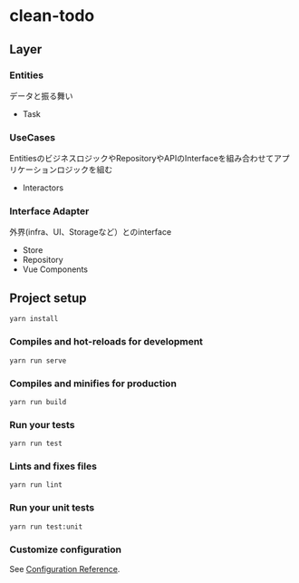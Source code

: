 # clean-todo

## Layer

### Entities
データと振る舞い
* Task

### UseCases
EntitiesのビジネスロジックやRepositoryやAPIのInterfaceを組み合わせてアプリケーションロジックを組む
* Interactors

### Interface Adapter
外界(infra、UI、Storageなど）とのinterface
* Store
* Repository
* Vue Components

## Project setup
```
yarn install
```

### Compiles and hot-reloads for development
```
yarn run serve
```

### Compiles and minifies for production
```
yarn run build
```

### Run your tests
```
yarn run test
```

### Lints and fixes files
```
yarn run lint
```

### Run your unit tests
```
yarn run test:unit
```

### Customize configuration
See [Configuration Reference](https://cli.vuejs.org/config/).
